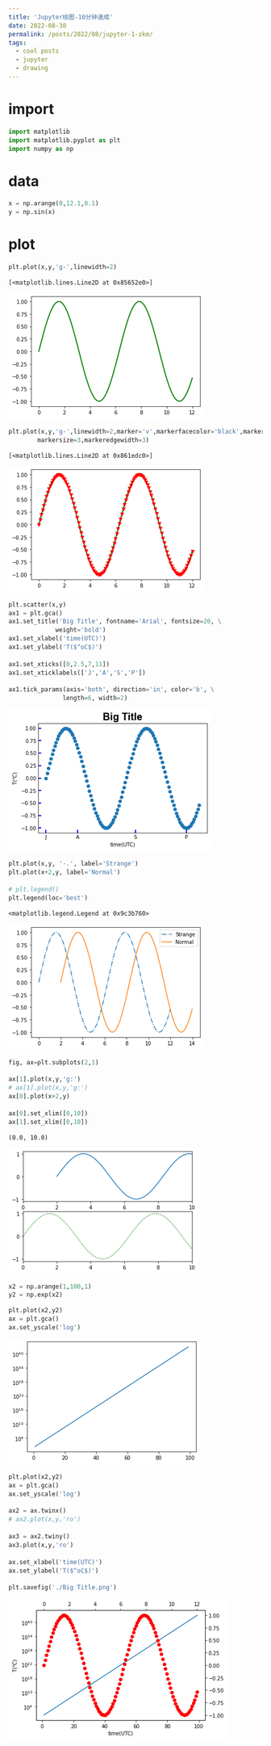 ```yaml
---
title: 'Jupyter绘图-10分钟速成'
date: 2022-08-30
permalink: /posts/2022/08/jupyter-1-zkm/
tags:
  - cool posts
  - jupyter
  - drawing
---
```



# import


```python
import matplotlib
import matplotlib.pyplot as plt
import numpy as np
```

# data


```python
x = np.arange(0,12.1,0.1)
y = np.sin(x)
```

# plot


```python
plt.plot(x,y,'g-',linewidth=2)
```




    [<matplotlib.lines.Line2D at 0x85652e0>]




    
![png](output_5_1.png)
    



```python
plt.plot(x,y,'g-',linewidth=2,marker='v',markerfacecolor='black',markeredgecolor='red', \
        markersize=3,markeredgewidth=3)
```




    [<matplotlib.lines.Line2D at 0x861edc0>]




    
![png](output_6_1.png)
    



```python
plt.scatter(x,y)
ax1 = plt.gca()
ax1.set_title('Big Title', fontname='Arial', fontsize=20, \
             weight='bold')
ax1.set_xlabel('time(UTC)')
ax1.set_ylabel('T($^oC$)')

ax1.set_xticks([0,2.5,7,11])
ax1.set_xticklabels(['J','A','S','P'])

ax1.tick_params(axis='both', direction='in', color='b', \
               length=6, width=2)
```


    
![png](output_7_0.png)
    



```python
plt.plot(x,y, '-.', label='Strange')
plt.plot(x+2,y, label='Normal')

# plt.legend()
plt.legend(loc='best')
```




    <matplotlib.legend.Legend at 0x9c3b760>




    
![png](output_8_1.png)
    



```python
fig, ax=plt.subplots(2,1)

ax[1].plot(x,y,'g:')
# ax[1].plot(x,y,'g:')
ax[0].plot(x+2,y)

ax[0].set_xlim([0,10])
ax[1].set_xlim([0,10])

```




    (0.0, 10.0)




    
![png](output_9_1.png)
    



```python
x2 = np.arange(1,100,1)
y2 = np.exp(x2)

```


```python
plt.plot(x2,y2)
ax = plt.gca()
ax.set_yscale('log')
```


    
![png](output_11_0.png)
    



```python
plt.plot(x2,y2)
ax = plt.gca()
ax.set_yscale('log')

ax2 = ax.twinx()
# ax2.plot(x,y,'ro')

ax3 = ax2.twiny()
ax3.plot(x,y,'ro')

ax.set_xlabel('time(UTC)')
ax.set_ylabel('T($^oC$)')

plt.savefig('./Big Title.png')
```


    
![png](output_12_0.png)
    
